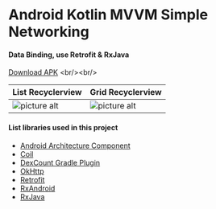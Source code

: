 # Android Kotlin MVVM Simple Networking #
#### Data Binding, use Retrofit & RxJava ####

[Download APK](https://github.com/yoesuv/android-kotlin-mvvm-networking/raw/develop/com.yoesuv.networkkotlin2-v1(1.0.1)-release.apk)
<br/><br/>

List Recyclerview | Grid Recyclerview 
-------|-----
![picture alt](https://raw.githubusercontent.com/yoesuv/android-kotlin-mvvm-networking/develop/Screenshot_20180116-075232.png) | ![picture alt](https://raw.githubusercontent.com/yoesuv/android-kotlin-mvvm-networking/develop/Screenshot_20180116-075243.png)

#### List libraries used in this project ####
* [Android Architecture Component](https://developer.android.com/topic/libraries/architecture/)
* [Coil](https://coil-kt.github.io/coil/)
* [DexCount Gradle Plugin](https://github.com/KeepSafe/dexcount-gradle-plugin)
* [OkHttp](https://github.com/square/okhttp)
* [Retrofit](https://github.com/square/retrofit)
* [RxAndroid](https://github.com/ReactiveX/RxAndroid)
* [RxJava](https://github.com/ReactiveX/RxJava)


